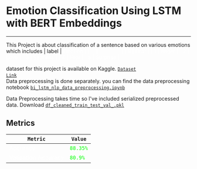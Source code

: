 # Emotion Classification Using LSTM with BERT Embeddings
---
This Project is about classification of a sentence based on various emotions which includes
| label | <p1 style="color:white">Emotion     |
|---|----------|
| 0 | <p1 style="color:white">Fear     |
| 1 | <p1 style="color:white">Anger    |
| 2 | <p1 style="color:white">Love     |
| 3 | <p1 style="color:white">Sadness  |
| 4 | <p1 style="color:white">Fear     |
| 5 | <p1 style="color:white">Surprise |

dataset for this project is available on Kaggle. <code><a href="https://www.kaggle.com/datasets/praveengovi/emotions-dataset-for-nlp">Dataset Link<a/></code>  
Data preprocessing is done separately. you can find the data preprocessing notebook  <code><a href="https://github.com/PrabhuKiran8790/NLP/blob/main/final-project/bi_lstm_nlp_data_preprocessing.ipynb">bi_lstm_nlp_data_preprocessing.ipynb</a></code>  

Data Preprocessing takes time so I've included serialized preprocessed data. Download <code><a href="https://github.com/PrabhuKiran8790/NLP/blob/main/final-project/df_cleaned_train_test_val_.pkl">df_cleaned_train_test_val_.pkl</a></code>

## Metrics

| <code>Metric</code>              | <code>Value</code>  |
|---------------------|--------|
| <p1 style="color:white">Accuracy            | <code><p1 style="color:lime">88.35%</code> |
| <p1 style="color:white">Validation Accuracy | <code><p1 style="color:lime">80.9%</code>  |
